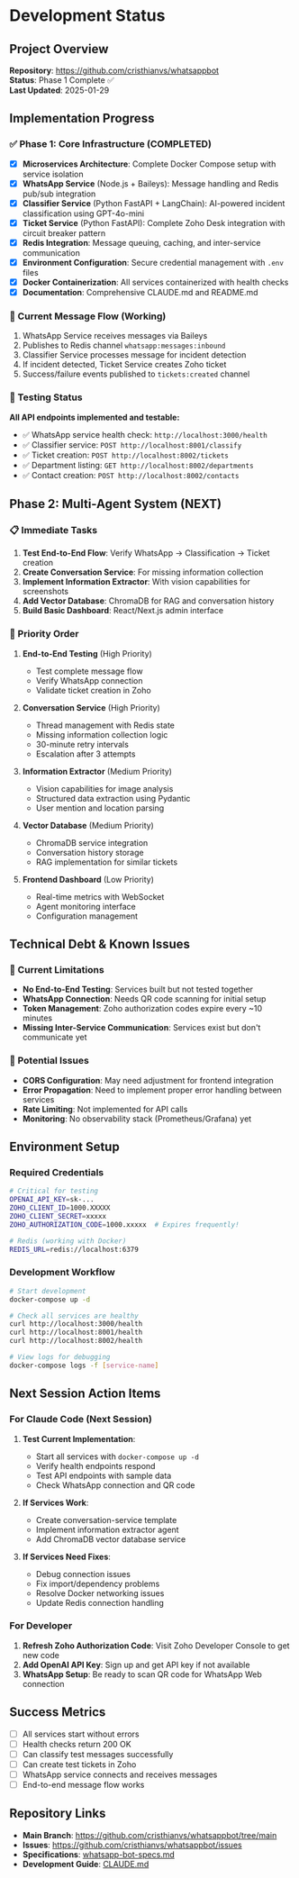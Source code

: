 # Development Status

## Project Overview
**Repository**: https://github.com/cristhianvs/whatsappbot  
**Status**: Phase 1 Complete ✅  
**Last Updated**: 2025-01-29

## Implementation Progress

### ✅ Phase 1: Core Infrastructure (COMPLETED)
- [x] **Microservices Architecture**: Complete Docker Compose setup with service isolation
- [x] **WhatsApp Service** (Node.js + Baileys): Message handling and Redis pub/sub integration
- [x] **Classifier Service** (Python FastAPI + LangChain): AI-powered incident classification using GPT-4o-mini
- [x] **Ticket Service** (Python FastAPI): Complete Zoho Desk integration with circuit breaker pattern
- [x] **Redis Integration**: Message queuing, caching, and inter-service communication
- [x] **Environment Configuration**: Secure credential management with `.env` files
- [x] **Docker Containerization**: All services containerized with health checks
- [x] **Documentation**: Comprehensive CLAUDE.md and README.md

### 🔄 Current Message Flow (Working)
1. WhatsApp Service receives messages via Baileys
2. Publishes to Redis channel `whatsapp:messages:inbound`
3. Classifier Service processes message for incident detection
4. If incident detected, Ticket Service creates Zoho ticket
5. Success/failure events published to `tickets:created` channel

### 🧪 Testing Status
**All API endpoints implemented and testable:**
- ✅ WhatsApp service health check: `http://localhost:3000/health`
- ✅ Classifier service: `POST http://localhost:8001/classify`
- ✅ Ticket creation: `POST http://localhost:8002/tickets`
- ✅ Department listing: `GET http://localhost:8002/departments`
- ✅ Contact creation: `POST http://localhost:8002/contacts`

## Phase 2: Multi-Agent System (NEXT)

### 📋 Immediate Tasks
1. **Test End-to-End Flow**: Verify WhatsApp → Classification → Ticket creation
2. **Create Conversation Service**: For missing information collection
3. **Implement Information Extractor**: With vision capabilities for screenshots
4. **Add Vector Database**: ChromaDB for RAG and conversation history
5. **Build Basic Dashboard**: React/Next.js admin interface

### 🎯 Priority Order
1. **End-to-End Testing** (High Priority)
   - Test complete message flow
   - Verify WhatsApp connection
   - Validate ticket creation in Zoho

2. **Conversation Service** (High Priority)
   - Thread management with Redis state
   - Missing information collection logic
   - 30-minute retry intervals
   - Escalation after 3 attempts

3. **Information Extractor** (Medium Priority)
   - Vision capabilities for image analysis
   - Structured data extraction using Pydantic
   - User mention and location parsing

4. **Vector Database** (Medium Priority)
   - ChromaDB service integration
   - Conversation history storage
   - RAG implementation for similar tickets

5. **Frontend Dashboard** (Low Priority)
   - Real-time metrics with WebSocket
   - Agent monitoring interface
   - Configuration management

## Technical Debt & Known Issues

### 🔧 Current Limitations
- **No End-to-End Testing**: Services built but not tested together
- **WhatsApp Connection**: Needs QR code scanning for initial setup
- **Token Management**: Zoho authorization codes expire every ~10 minutes
- **Missing Inter-Service Communication**: Services exist but don't communicate yet

### 🐛 Potential Issues
- **CORS Configuration**: May need adjustment for frontend integration
- **Error Propagation**: Need to implement proper error handling between services
- **Rate Limiting**: Not implemented for API calls
- **Monitoring**: No observability stack (Prometheus/Grafana) yet

## Environment Setup

### Required Credentials
```bash
# Critical for testing
OPENAI_API_KEY=sk-...
ZOHO_CLIENT_ID=1000.XXXXX
ZOHO_CLIENT_SECRET=xxxxx
ZOHO_AUTHORIZATION_CODE=1000.xxxxx  # Expires frequently!

# Redis (working with Docker)
REDIS_URL=redis://localhost:6379
```

### Development Workflow
```bash
# Start development
docker-compose up -d

# Check all services are healthy
curl http://localhost:3000/health
curl http://localhost:8001/health  
curl http://localhost:8002/health

# View logs for debugging
docker-compose logs -f [service-name]
```

## Next Session Action Items

### For Claude Code (Next Session)
1. **Test Current Implementation**:
   - Start all services with `docker-compose up -d`
   - Verify health endpoints respond
   - Test API endpoints with sample data
   - Check WhatsApp connection and QR code

2. **If Services Work**:
   - Create conversation-service template
   - Implement information extractor agent
   - Add ChromaDB vector database service

3. **If Services Need Fixes**:
   - Debug connection issues
   - Fix import/dependency problems
   - Resolve Docker networking issues
   - Update Redis connection handling

### For Developer
1. **Refresh Zoho Authorization Code**: Visit Zoho Developer Console to get new code
2. **Add OpenAI API Key**: Sign up and get API key if not available
3. **WhatsApp Setup**: Be ready to scan QR code for WhatsApp Web connection

## Success Metrics
- [ ] All services start without errors
- [ ] Health checks return 200 OK
- [ ] Can classify test messages successfully
- [ ] Can create test tickets in Zoho
- [ ] WhatsApp service connects and receives messages
- [ ] End-to-end message flow works

## Repository Links
- **Main Branch**: https://github.com/cristhianvs/whatsappbot/tree/main
- **Issues**: https://github.com/cristhianvs/whatsappbot/issues
- **Specifications**: [whatsapp-bot-specs.md](whatsapp-bot-specs.md)
- **Development Guide**: [CLAUDE.md](CLAUDE.md)